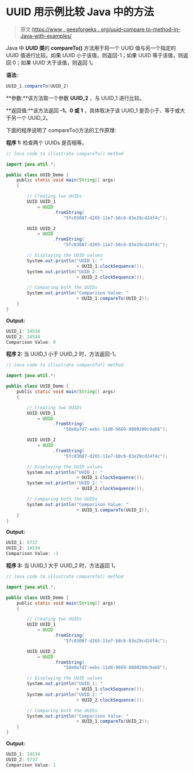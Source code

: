 # UUID 用示例比较 Java 中的方法

> 原文:[https://www . geesforgeks . org/uuid-compare to-method-in-Java-with-examples/](https://www.geeksforgeeks.org/uuid-compareto-method-in-java-with-examples/)

Java 中 **UUID 类**的 **compareTo()** 方法用于将一个 UUID 值与另一个指定的 UUID 值进行比较。如果 UUID 小于该值，则返回-1；如果 UUID 等于该值，则返回 0；如果 UUID 大于该值，则返回 1。

**语法:**

```java
UUID_1.compareTo(UUID_2)
```

**参数:**该方法取一个参数 **UUID_2** ，与 UUID_1 进行比较。

**返回值:**该方法返回 **-1、0 或 1** ，具体取决于该 UUID_1 是否小于、等于或大于另一个 UUID_2。

下面的程序说明了 compareTo()方法的工作原理:

**程序 1:** 检查两个 UUIDs 是否相等。

```java
// Java code to illustrate compareTo() method

import java.util.*;

public class UUID_Demo {
    public static void main(String[] args)
    {

        // Creating two UUIDs
        UUID UUID_1
            = UUID
                  .fromString(
                      "5fc03087-d265-11e7-b8c6-83e29cd24f4c");

        UUID UUID_2
            = UUID
                  .fromString(
                      "5fc03087-d265-11e7-b8c6-83e29cd24f4c");

        // Displaying the UUID values
        System.out.println("UUID_1: "
                           + UUID_1.clockSequence());
        System.out.println("UUID_2: "
                           + UUID_2.clockSequence());

        // Comparing both the UUIDs
        System.out.println("Comparison Value: "
                           + UUID_1.compareTo(UUID_2));
    }
}
```

**Output:**

```java
UUID_1: 14534
UUID_2: 14534
Comparison Value: 0

```

**程序 2:** 当 UUID_1 小于 UUID_2 时，方法返回-1。

```java
// Java code to illustrate compareTo() method

import java.util.*;

public class UUID_Demo {
    public static void main(String[] args)
    {

        // Creating two UUIDs
        UUID UUID_1
            = UUID
                  .fromString(
                      "58e0a7d7-eebc-11d8-9669-0800200c9a66");

        UUID UUID_2
            = UUID
                  .fromString(
                      "5fc03087-d265-11e7-b8c6-83e29cd24f4c");

        // Displaying the UUID values
        System.out.println("UUID_1: "
                           + UUID_1.clockSequence());
        System.out.println("UUID_2: "
                           + UUID_2.clockSequence());

        // Comparing both the UUIDs
        System.out.println("Comparison Value: "
                           + UUID_1.compareTo(UUID_2));
    }
}
```

**Output:**

```java
UUID_1: 5737
UUID_2: 14534
Comparison Value: -1

```

**程序 3:** 当 UUID_1 大于 UUID_2 时，方法返回 1。

```java
// Java code to illustrate compareTo() method

import java.util.*;

public class UUID_Demo {
    public static void main(String[] args)
    {

        // Creating two UUIDs
        UUID UUID_1
            = UUID
                  .fromString(
                      "5fc03087-d265-11e7-b8c6-83e29cd24f4c");

        UUID UUID_2
            = UUID
                  .fromString(
                      "58e0a7d7-eebc-11d8-9669-0800200c9a66");

        // Displaying the UUID values
        System.out.println("UUID_1: "
                           + UUID_1.clockSequence());
        System.out.println("UUID_2: "
                           + UUID_2.clockSequence());

        // Comparing both the UUIDs
        System.out.println("Comparison Value: "
                           + UUID_1.compareTo(UUID_2));
    }
}
```

**Output:**

```java
UUID_1: 14534
UUID_2: 5737
Comparison Value: 1

```